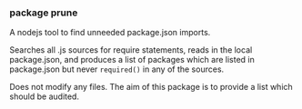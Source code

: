 ### package prune

A nodejs tool to find unneeded package.json imports.

Searches all .js sources for require statements, reads in the local package.json, and produces a list of packages which are listed in package.json but never ```required()``` in any of the sources.

Does not modify any files. The aim of this package is to provide a list which should be audited.

